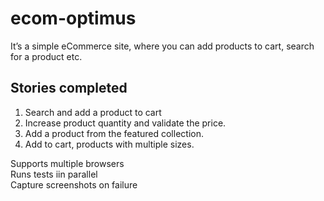# ecom-optimus
It’s a simple eCommerce site, where you can add products to cart, search for a product etc.

## Stories completed

1. Search and add a product to cart
2. Increase product quantity and validate the price.
3. Add a product from the featured collection.
4. Add to cart, products with multiple sizes.

Supports multiple browsers<br/>
Runs tests iin parallel<br/>
Capture screenshots on failure<br/>
